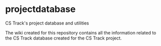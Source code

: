 # projectdatabase
CS Track's project database and utilities

The wiki created for this repository contains all the information related to the CS Track database created for the CS Track project. 
